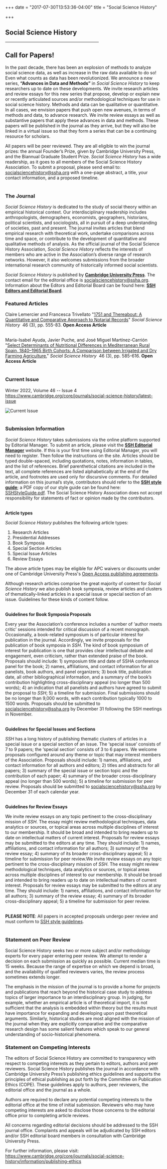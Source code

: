 +++
date = "2017-07-30T13:53:36-04:00"
title = "Social Science History"

+++

## **Social Science History**  

<hr width=300; align=left>  

## **Call for Papers!**

In the past decade, there has been an explosion of methods to analyze social science data, as well as increase in the raw data available to do so! Even what counts as data has been revolutionized. We announce a new series, **“Advances in Data and Methods”** in *Social Science History* to keep researchers up to date on these developments. We invite research articles and review essays for this new series that propose, develop or explain new or recently articulated sources and/or methodological techniques for use in social science history. Methods and data can be qualitative or quantitative. In all cases, we envision papers that push open new avenues, in terms of methods and data, to advance research. We invite review essays as well as substantive papers that apply these advances in data and methods. These papers will be published in the journal as they arrive, but they will also be linked in a virtual issue so that they form a series that can be a continuing resource for scholars.  

All papers will be peer reviewed. They are all eligible to win the journal prizes: the annual Founder’s Prize, given by Cambridge University Press, and the Biannual Graduate Student Prize. *Social Science History* has a wide readership, as it goes to all members of the Social Science History Association. To submit a proposal, please send email to: socialsciencehistory@ssha.org with a one-page abstract, a title, your contact information, and a proposed timeline.  
<br />  

### The Journal  
*Social Science History* is dedicated to the study of social theory within an empirical historical context. Our interdisciplinary readership includes anthropologists, demographers, economists, geographers, historians, political scientists, and sociologists, all in pursuit of a deep understanding of societies, past and present. The journal invites articles that blend empirical research with theoretical work, undertake comparisons across time and space, or contribute to the development of quantitative and qualitative methods of analysis. As the official journal of the Social Science History Association, *Social Science History* reflects the interests of members who are active in the Association’s diverse range of research networks. However, it also welcomes submissions from the broader international research community of historically informed social scientists.  

*Social Science History* is published by [**Cambridge University Press**](https://www.cambridge.org/core/journals/social-science-history). The contact email for the editorial office is <socialsciencehistory@ssha.org>. Information about the Editors and Editorial Board can be found here: [**SSH Editors and Editorial Board**](/editors_board/).  


### Featured Articles
  
Claire Lemercier and Francesca Trivellato "[1751 and Thereabout: A Quantitative and Comparative Approach to Notarial Records](https://doi.org/10.1017/ssh.2022.8)" *Social Science History* &nbsp;46 (3), pp. 555-83.  **Open Access Article**  
<br />

 María-Isabel Ayuda, Javier Puche, and José Miguel Martínez-Carrión "[Select Determinants of Nutritional Differences in Mediterranean Rural Spain, 1840–1965 Birth Cohorts: A Comparison between Irrigated and Dry Farming Agriculture.](https://doi.org/10.1017/ssh.2022.11)" *Social Science History* &nbsp;46 (3), pp. 585-616.  **Open Access Article**  
<br />
  
### Current Issue

Winter 2022, Volume 46 -- Issue 4  
https://www.cambridge.org/core/journals/social-science-history/latest-issue  

![Current Issue](/images/SSH_46-4.jpg)  
<br />

### Submission Information

*Social Science History* takes submissions via the online platform supported by Editorial Manager. To submit an article, please visit the [**SSH Editorial Manager**](https://www.editorialmanager.com/ssha/default.aspx) website. If this is your first time using Editorial Manager, you will need to register. Then follow the instructions on the site. Articles should be typed double-spaced, including quotations, notes, information in tables, and the list of references. Brief parenthetical citations are included in the text, all complete references are listed alphabetically at the end of the article, and footnotes are used only for discursive comments. For detailed information on this journal’s style, contributors should refer to the [**SSH style guide**](https://www.cambridge.org/core/journals/social-science-history/information/instructions-contributors); a PDF copy of our style guide can be found here: [SSHStyleGuide.pdf](https://ssha.org/files/SSHStyleGuide.pdf). The Social Science History Association does not accept responsibility for statements of fact or opinion made by the contributors.  
<br />

**Article types**  

<i>Social Science History</i> publishes the following article types:  

1.	Research Articles  
2.	Presidential Addresses  
3.	Book Symposia  
4.	Special Section Articles  
5.	Special Issue Articles  
6.	Review Essays  

The above article types may be eligible for APC waivers or discounts under one of Cambridge University Press's [Open Access publishing agreements](https://www.cambridge.org/core/services/open-access-policies/waivers-discounts).  

Although research articles comprise the great majority of content for <i>Social Science History</i> we also publish book symposia, review articles and clusters of thematically-linked articles in a special issue or special section of an issue. Guidelines for these kinds of content follow.  
<br />

**Guidelines for Book Symposia Proposals**  

Every year the Association’s conference includes a number of ‘author meets critic’ sessions intended for critical discussion of a recent monograph. Occasionally, a book-related symposium is of particular interest for publication in the journal. Accordingly, we invite proposals for the publication of book symposia in <I>SSH</i>. The kind of book symposium of interest for publication is one that provides clear intellectual debate and engagement, even criticism, rather than extended praise of the book. Proposals should include: 1) symposium title and date of SSHA conference panel for the book; 2) names, affiliations, and contact information for all panelists, book authors, and panel organizers; 3) book title, publication date, all other bibliographical information, and a summary of the book’s contribution highlighting cross-disciplinary appeal (no longer than 500 words); 4) an indication that all panelists and authors have agreed to submit the proposal to <i>SSH</i>; 5) a timeline for submission. Final submissions should be no longer than 9,000 words, with each contribution typically 1000 to 1500 words. Proposals should be submitted to <socialsciencehistory@ssha.org> by December 31 following the SSH meetings in November.  
<br />

**Guidelines for Special Issues and Sections**  

<i>SSH</i> has a long history of publishing thematic clusters of articles in a special issue or a special section of an issue. The ‘special issue’ consists of 7 to 9 papers; the ‘special section’ consists of 3 to 6 papers. We welcome proposals configured around any theme or topic that may interest members of the Association. Proposals should include: 1) names, affiliations, and contact information for all authors and editors; 2) titles and abstracts for all papers; 3) summary of the special issue or section topic and the contribution of each paper; 4) summary of the broader cross-disciplinary appeal (no longer than 500 words); 5) a timeline for submission for peer review. Proposals should be submitted to <socialsciencehistory@ssha.org> by December 31 of each calendar year.  
<br />

**Guidelines for Review Essays**  

We invite review essays on any topic pertinent to the cross-disciplinary mission of <i>SSH</i>. The essay might review methodological techniques, data analytics or sources, or topical areas across multiple disciplines of interest to our membership. It should be broad and intended to bring readers up to date on intellectual matters of current interest. Proposals for review essays may be submitted to the editors at any time. They should include: 1) names, affiliations, and contact information for all authors; 3) summary of the review essay; 4) summary of its broader cross-disciplinary appeal; 5) a timeline for submission for peer review.We invite review essays on any topic pertinent to the cross-disciplinary mission of <i>SSH</i>. The essay might review methodological techniques, data analytics or sources, or topical areas across multiple disciplines of interest to our membership. It should be broad and intended to bring readers up to date on intellectual matters of current interest. Proposals for review essays may be submitted to the editors at any time. They should include: 1) names, affiliations, and contact information for all authors; 3) summary of the review essay; 4) summary of its broader cross-disciplinary appeal; 5) a timeline for submission for peer review.  
<br />

**PLEASE NOTE**: All papers in accepted proposals undergo peer review and must conform to [SSH style guidelines](https://ssha.org/files/SSHStyleGuide.pdf).  
<br />

### Statement on Peer Review  

Social Science History seeks two or more subject and/or methodology experts for every paper entering peer review. We attempt to render a decision on each submission as quickly as possible. Current median time is 15 weeks. Because the range of expertise on which we depend is broad, and the availability of qualified reviewers varies, the review process sometimes extends longer.  

The emphasis in the mission of the journal is to provide a home for projects and publications that reach beyond the historical case study to address topics of larger importance to an interdisciplinary group. In judging, for example, whether an empirical article is of theoretical import, it is not sufficient that the analysis is embedded within theory but the results must have importance for expanding and developing upon past theoretical arguments. Similarly, historical studies are most aligned with the mission of the journal when they are explicitly comparative and the comparative research design has some salient features which speak to our general understanding of socio-historical phenomena.  

### Statement on Competing Interests  

The editors of Social Science History are committed to transparency with respect to competing interests as they pertain to editors, authors and peer reviewers. Social Science History publishes the journal in accordance with Cambridge University Press’s publishing ethics guidelines and supports the principles of ethical publishing as put forth by the Committee on Publication Ethics (COPE). These guidelines apply to authors, peer reviewers, the editorial office and the journal as a whole.

Authors are required to declare any potential competing interests to the editorial office at the time of initial submission. Reviewers who may have competing interests are asked to disclose those concerns to the editorial office prior to completing article reviews.

All concerns regarding editorial decisions should be addressed to the SSH journal office. Complaints and appeals will be adjudicated by SSH editors and/or SSH editorial board members in consultation with Cambridge University Press.

For further information, please visit: https://www.cambridge.org/core/journals/social-science-history/information/publishing-ethics  
<br />